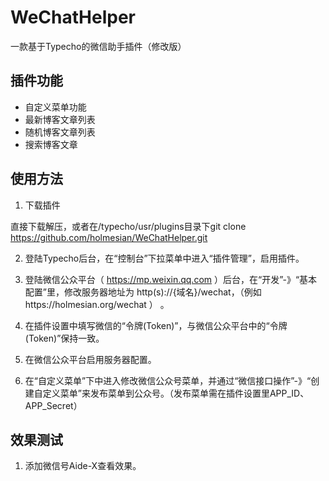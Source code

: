 # WeChatHelper
一款基于Typecho的微信助手插件（修改版）


## 插件功能 ##

 - 自定义菜单功能
 - 最新博客文章列表
 - 随机博客文章列表
 - 搜索博客文章

## 使用方法 ##

 1. 下载插件

   直接下载解压，或者在/typecho/usr/plugins目录下git clone https://github.com/holmesian/WeChatHelper.git

 2. 登陆Typecho后台，在“控制台”下拉菜单中进入“插件管理”，启用插件。

 3. 登陆微信公众平台（ https://mp.weixin.qq.com ）后台，在“开发”-》“基本配置”里，修改服务器地址为 http(s)://{域名}/wechat，（例如https://holmesian.org/wechat ） 。 

 4. 在插件设置中填写微信的“令牌(Token)”，与微信公众平台中的“令牌(Token)”保持一致。

 5. 在微信公众平台启用服务器配置。

 6. 在“自定义菜单”下中进入修改微信公众号菜单，并通过“微信接口操作”-》“创建自定义菜单”来发布菜单到公众号。（发布菜单需在插件设置里APP_ID、APP_Secret）


## 效果测试 ##

  1. 添加微信号Aide-X查看效果。



